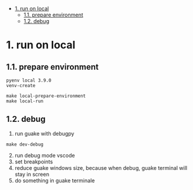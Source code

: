 - [1. run on local](#1-run-on-local)
  - [1.1. prepare environment](#11-prepare-environment)
  - [1.2. debug](#12-debug)

# 1. run on local

## 1.1. prepare environment

```shell
pyenv local 3.9.0
venv-create

make local-prepare-environment
make local-run
```

## 1.2. debug

1. run guake with debugpy

```shell
make dev-debug
```

2. run debug mode vscode
3. set breakpoints
4. reduce guake windows size, because when debug, guake terminal will stay in screen
5. do something in guake terminale
